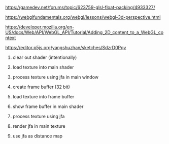 https://gamedev.net/forums/topic/623759-glsl-float-packing/4933327/

https://webglfundamentals.org/webgl/lessons/webgl-3d-perspective.html

https://developer.mozilla.org/en-US/docs/Web/API/WebGL_API/Tutorial/Adding_2D_content_to_a_WebGL_context

https://editor.p5js.org/yangshuzhan/sketches/SdzrD0Pqv


1. clear out shader (intentionally)
2. load texture into main shader

3. process texture using jfa in main window

4. create frame buffer (32 bit)
5. load texture into frame buffer
6. show frame buffer in main shader
7. process texture using jfa
8. render jfa in main texture
9. use jfa as distance map